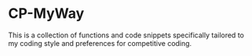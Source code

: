# CP-MyWay

This is a collection of functions and code snippets specifically tailored to my coding style and preferences for competitive coding.
